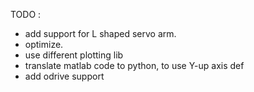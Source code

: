 TODO :
  - add support for L shaped servo arm.
  - optimize.
  - use different plotting lib
  - translate matlab code to python, to use Y-up axis def
  - add odrive support
